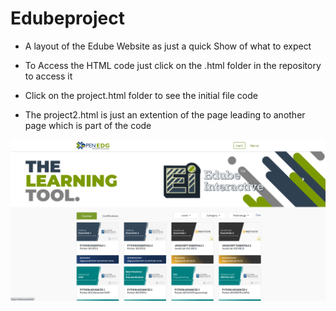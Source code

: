 # Edubeproject
- A layout of the Edube Website as just a quick Show of what to expect
* To Access the HTML code just click on the .html folder in the repository to access it
- Click on the project.html folder to see the initial file code
* The project2.html is just an extention of the page leading to another page which is part of the code

![Alt text](sail.png)